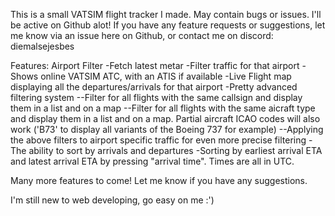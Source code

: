 This is a small VATSIM flight tracker I made. May contain bugs or issues.
I'll be active on Github alot! If you have any feature requests or suggestions, let me know via an issue here on Github, or contact me on discord: diemalsejesbes

Features:
Airport Filter
-Fetch latest metar
-Filter traffic for that airport
-Shows online VATSIM ATC, with an ATIS if available
-Live Flight map displaying all the departures/arrivals for that airport
-Pretty advanced filtering system
--Filter for all flights with the same callsign and display them in a list and on a map
--Filter for all flights with the same aicraft type and display them in a list and on a map. Partial aircraft ICAO codes will also work ('B73' to display all variants of the Boeing 737 for example)
--Applying the above filters to airport specific traffic for even more precise filtering
-The ability to sort by arrivals and departures
-Sorting by earliest arrival ETA and latest arrival ETA by pressing "arrival time". Times are all in UTC.

Many more features to come! Let me know if you have any suggestions.


I'm still new to web developing, go easy on me :')
